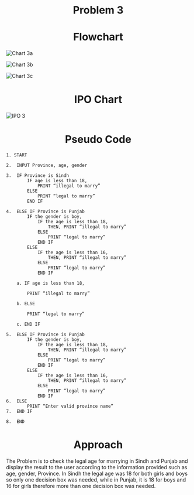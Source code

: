 <h1 align=center> <b>Problem 3</b>


<h1 align=center>Flowchart</h1>

![Chart 3a](https://github.com/user-attachments/assets/0f86fa8c-b2e6-4ff5-887e-1d8bb8b2bc81)

![Chart 3b](https://github.com/user-attachments/assets/7c0f2ba3-c1da-4c8f-8a02-dd868dec6700)


![Chart 3c](https://github.com/user-attachments/assets/a8ea6aed-f049-444e-9699-fcde96f4e88b)



<h1 align=center>IPO Chart</h1>

![IPO 3](https://github.com/user-attachments/assets/3d8e4660-fd95-4223-a466-fd206270ebfe)

<h1 align=center>Pseudo Code</h1>

```
1. START

2.  INPUT Province, age, gender 

3.	IF Province is Sindh 
		IF age is less than 18, 
			PRINT “illegal to marry”
		ELSE 
			PRINT “legal to marry”
		END IF

4.	ELSE IF Province is Punjab
		IF the gender is boy, 
			IF the age is less than 18, 
				THEN, PRINT “illegal to marry”
			ELSE 
				PRINT “legal to marry” 
			END IF 
		ELSE 
			IF the age is less than 16, 
				THEN, PRINT “illegal to marry”
			ELSE 
 				PRINT “legal to marry”
			END IF 

    a. IF age is less than 18, 

     	PRINT “illegal to marry”

    b. ELSE

    	PRINT “legal to marry”

    c. END IF

5.	ELSE IF Province is Punjab
		IF the gender is boy, 
			IF the age is less than 18, 
				THEN, PRINT “illegal to marry”
			ELSE 
				PRINT “legal to marry” 
			END IF 
		ELSE 
			IF the age is less than 16, 
				THEN, PRINT “illegal to marry”
			ELSE 
 				PRINT “legal to marry”
			END IF 
6.	ELSE 
		PRINT “Enter valid province name” 
7.	END IF

8.	END

```

<h1 align=center>Approach</h1>

The Problem is to check the legal age for marrying in Sindh and Punjab and display the result to the user according to the information provided such as age, gender, Province. In Sindh the legal age was 18 for both girls and boys so only one decision box was needed, while in Punjab, it is 18 for boys and 16 for girls therefore more than one decision box was needed. 
